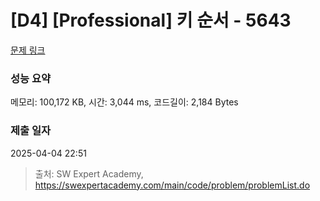 # [D4] [Professional] 키 순서 - 5643 

[문제 링크](https://swexpertacademy.com/main/code/problem/problemDetail.do?contestProbId=AWXQsLWKd5cDFAUo) 

### 성능 요약

메모리: 100,172 KB, 시간: 3,044 ms, 코드길이: 2,184 Bytes

### 제출 일자

2025-04-04 22:51



> 출처: SW Expert Academy, https://swexpertacademy.com/main/code/problem/problemList.do